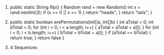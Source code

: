 1. public static String flip() {
		Random rand = new Random()
		int x =  rand.nextInt(3);
		if (x == 0 || x == 1) {
			return "heads";
		}
		return "tails";
   }

2. public static boolean arePermutations(int[]a, int[]b) {
    	int aTotal = 0;
		int bTotal = 0;
		for (int i = 0; i < a.length; i++) {
			aTotal = aTotal + a[i];
		}
		for (int i = 0; i < b.length; i++) {
			bTotal = bTotal + a[i];
		}
		if (aTotal == bTotal) {
			return true;
		}
		return false
   }

3. 4 Sequences